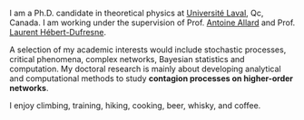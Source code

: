 I am a Ph.D. candidate in theoretical physics at [Université Laval](https://www.ulaval.ca/), Qc, Canada. I am working under the
supervision of Prof. [Antoine Allard](https://antoineallard.github.io/) and Prof. [Laurent Hébert-Dufresne](http://laurenthebertdufresne.github.io/).

A selection of my academic interests would include stochastic processes, critical phenomena, complex networks, Bayesian statistics and computation.
My doctoral research is mainly about developing analytical and computational methods to study **contagion processes on higher-order networks**.

I enjoy climbing, training, hiking, cooking, beer, whisky, and coffee.

